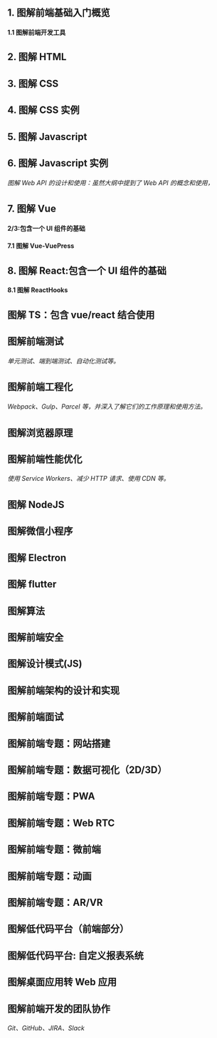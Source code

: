 ## 1. 图解前端基础入门概览
#### 1.1 图解前端开发工具

## 2. 图解 HTML

## 3. 图解 CSS

## 4. 图解 CSS 实例

## 5. 图解 Javascript

## 6. 图解 Javascript 实例
###### 图解 Web API 的设计和使用：虽然大纲中提到了 Web API 的概念和使用，

## 7. 图解 Vue
#### 2/3:包含一个 UI 组件的基础
####  7.1 图解 Vue-VuePress

## 8. 图解 React:包含一个 UI 组件的基础
#### 8.1 图解 ReactHooks

## 图解 TS：包含 vue/react 结合使用

## 图解前端测试
###### 单元测试、端到端测试、自动化测试等。

## 图解前端工程化
###### Webpack、Gulp、Parcel 等，并深入了解它们的工作原理和使用方法。

## 图解浏览器原理

## 图解前端性能优化
###### 使用 Service Workers、减少 HTTP 请求、使用 CDN 等。

## 图解 NodeJS

## 图解微信小程序

## 图解 Electron

## 图解 flutter

## 图解算法

## 图解前端安全

## 图解设计模式(JS)

## 图解前端架构的设计和实现

## 图解前端面试

## 图解前端专题：网站搭建

## 图解前端专题：数据可视化（2D/3D）

## 图解前端专题：PWA

## 图解前端专题：Web RTC

## 图解前端专题：微前端

## 图解前端专题：动画

## 图解前端专题：AR/VR

## 图解低代码平台（前端部分）

## 图解低代码平台: 自定义报表系统

## 图解桌面应用转 Web 应用

## 图解前端开发的团队协作
###### Git、GitHub、JIRA、Slack